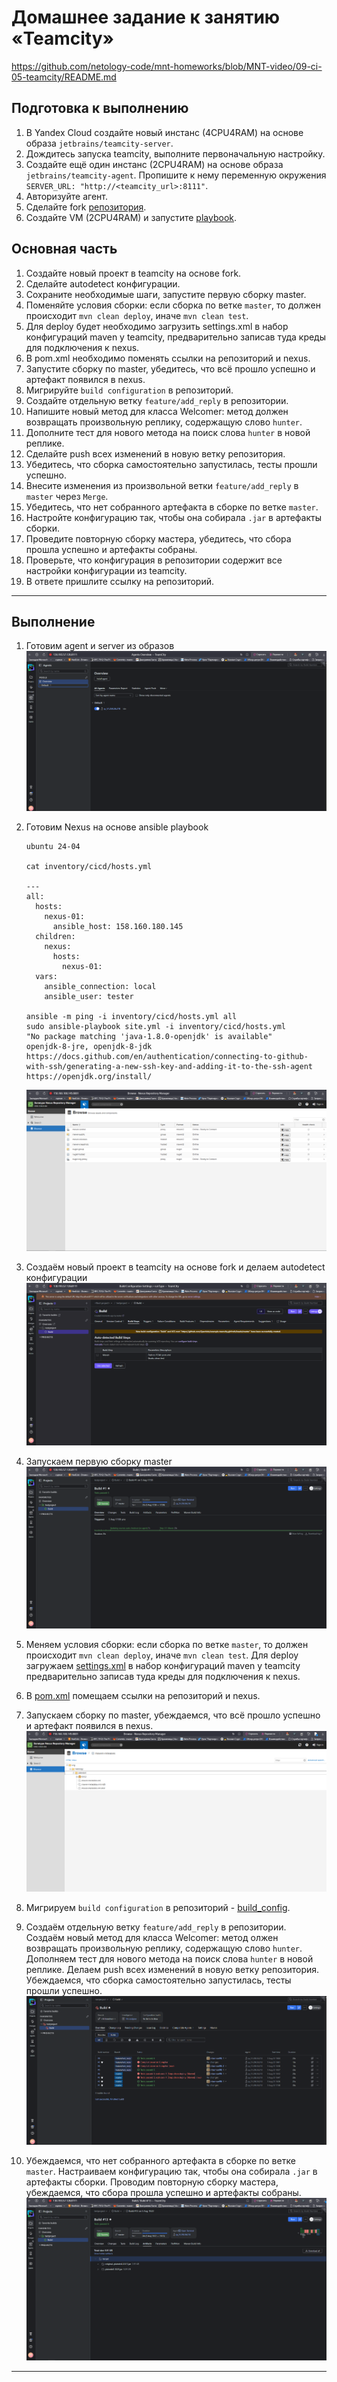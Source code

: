 # Домашнее задание к занятию «Teamcity»

https://github.com/netology-code/mnt-homeworks/blob/MNT-video/09-ci-05-teamcity/README.md

## Подготовка к выполнению

1. В Yandex Cloud создайте новый инстанс (4CPU4RAM) на основе образа `jetbrains/teamcity-server`.
2. Дождитесь запуска teamcity, выполните первоначальную настройку.
3. Создайте ещё один инстанс (2CPU4RAM) на основе образа `jetbrains/teamcity-agent`. Пропишите к нему переменную окружения `SERVER_URL: "http://<teamcity_url>:8111"`.
4. Авторизуйте агент.
5. Сделайте fork [репозитория](https://github.com/aragastmatb/example-teamcity).
6. Создайте VM (2CPU4RAM) и запустите [playbook](./infrastructure).

## Основная часть

1. Создайте новый проект в teamcity на основе fork.
2. Сделайте autodetect конфигурации.
3. Сохраните необходимые шаги, запустите первую сборку master.
4. Поменяйте условия сборки: если сборка по ветке `master`, то должен происходит `mvn clean deploy`, иначе `mvn clean test`.
5. Для deploy будет необходимо загрузить settings.xml в набор конфигураций maven у teamcity, предварительно записав туда креды для подключения к nexus.
6. В pom.xml необходимо поменять ссылки на репозиторий и nexus.
7. Запустите сборку по master, убедитесь, что всё прошло успешно и артефакт появился в nexus.
8. Мигрируйте `build configuration` в репозиторий.
9. Создайте отдельную ветку `feature/add_reply` в репозитории.
10. Напишите новый метод для класса Welcomer: метод должен возвращать произвольную реплику, содержащую слово `hunter`.
11. Дополните тест для нового метода на поиск слова `hunter` в новой реплике.
12. Сделайте push всех изменений в новую ветку репозитория.
13. Убедитесь, что сборка самостоятельно запустилась, тесты прошли успешно.
14. Внесите изменения из произвольной ветки `feature/add_reply` в `master` через `Merge`.
15. Убедитесь, что нет собранного артефакта в сборке по ветке `master`.
16. Настройте конфигурацию так, чтобы она собирала `.jar` в артефакты сборки.
17. Проведите повторную сборку мастера, убедитесь, что сбора прошла успешно и артефакты собраны.
18. Проверьте, что конфигурация в репозитории содержит все настройки конфигурации из teamcity.
19. В ответе пришлите ссылку на репозиторий.

---

## Выполнение

1. Готовим agent и server из образов
![teamcity_server_agent_ready](./screens/teamcity_server_agent_ready.png)


2. Готовим Nexus на основе ansible playbook
    ```
    ubuntu 24-04

    cat inventory/cicd/hosts.yml

    ---
    all:
      hosts:
        nexus-01:
          ansible_host: 158.160.180.145
      children:
        nexus:
          hosts:
            nexus-01:
      vars:
        ansible_connection: local
        ansible_user: tester

    ansible -m ping -i inventory/cicd/hosts.yml all
    sudo ansible-playbook site.yml -i inventory/cicd/hosts.yml
    "No package matching 'java-1.8.0-openjdk' is available"
    openjdk-8-jre, openjdk-8-jdk
    https://docs.github.com/en/authentication/connecting-to-github-with-ssh/generating-a-new-ssh-key-and-adding-it-to-the-ssh-agent
    https://openjdk.org/install/
    ```
    ![nexus_ready](./screens/nexus_ready.png)


3. Создаём новый проект в teamcity на основе fork и делаем autodetect конфигурации
![autodetect_ok](./screens/autodetect_ok.png)


4. Запускаем первую сборку master
![build1_ok](./screens/build1_ok.png)


5. Меняем условия сборки: если сборка по ветке `master`, то должен происходит `mvn clean deploy`, иначе `mvn clean test`. Для deploy загружаем [settings.xml](./settings.xml) в набор конфигураций maven у teamcity предварительно записав туда креды для подключения к nexus.


6. В [pom.xml](./pom.xml) помещаем ссылки на репозиторий и nexus.


7. Запускаем сборку по master, убеждаемся, что всё прошло успешно и артефакт появился в nexus.
![success_publish_to_nexus](./screens/success_publish_to_nexus.png)


8. Мигрируем `build configuration` в репозиторий - [build_config](./build_config.kt).


9. Создаём отдельную ветку `feature/add_reply` в репозитории. Создаём новый метод для класса Welcomer: метод олжен возвращать произвольную реплику, содержащую слово `hunter`. Дополняем тест для нового метода на поиск слова `hunter` в новой реплике. Делаем push всех изменений в новую ветку репозитория. Убеждаемся, что сборка самостоятельно запустилась, тесты прошли успешно.
![tests_ok_with_hunter_say](./screens/tests_ok_with_hunter_say.png)


10. Убеждаемся, что нет собранного артефакта в сборке по ветке `master`. Настраиваем конфигурацию так, чтобы она собирала `.jar` в артефакты сборки. Проводим повторную сборку мастера, убеждаемся, что сбора прошла успешно и артефакты собраны.
![build_with_artifacts_ok](./screens/build_with_artifacts_ok.png)

---